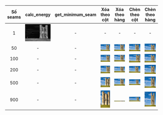| Số seams |         calc_energy          | get_minimum_seam |                  Xóa theo cột                   |                Xóa theo hàng                 |                  Chèn theo cột                  |                Chèn theo hàng                 |
| :------: | :--------------------------: | :--------------: | :---------------------------------------------: | :------------------------------------------: | :---------------------------------------------: | :-------------------------------------------: |
|    1     | ![](images/ouput_energy.jpg) |        -         |                        -                        |                      -                       |                        -                        |                       -                       |
|    50    |              -               |        -         | ![](images/output_remove50seams_by_column.jpg)  | ![](images/output_remove50seams_by_row.jpg)  | ![](images/output_insert50seams_by_column.jpg)  | ![](images/output_insert50seams_by_rows.jpg)  |
|   100    |              -               |        -         | ![](images/output_remove100seams_by_column.jpg) | ![](images/output_remove100seams_by_row.jpg) | ![](images/output_remove100seams_by_column.jpg) | ![](images/output_insert100seams_by_rows.jpg) |
|   200    |              -               |        -         | ![](images/output_remove200seams_by_column.jpg) | ![](images/output_remove200seams_by_row.jpg) | ![](images/output_insert200seams_by_column.jpg) | ![](images/output_insert200seams_by_rows.jpg) |
|   500    |              -               |        -         | ![](images/output_remove500seams_by_column.jpg) | ![](images/output_remove50seams_by_row.jpg)  | ![](images/output_insert500seams_by_column.jpg) | ![](images/output_insert500seams_by_rows.jpg) |
|   900    |              -               |        -         |                    ![](images/output_remove900seams_by_column.jpg)                     |                   ![](images/output_remove900seams_by_row.jpg)                   |                    ![](images/output_insert900seams_by_column.jpg)                  |                   ![](images/output_insert900seams_by_rows.jpg)                  |
